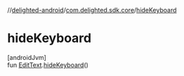 //[delighted-android](../../index.md)/[com.delighted.sdk.core](index.md)/[hideKeyboard](hide-keyboard.md)

# hideKeyboard

[androidJvm]\
fun [EditText](https://developer.android.com/reference/kotlin/android/widget/EditText.html).[hideKeyboard](hide-keyboard.md)()
